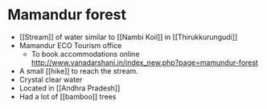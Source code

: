 # Mamandur forest
* [[Stream]] of water similar to [[Nambi Koil]] in [[Thirukkurungudi]]
* Mamandur ECO Tourism office
  * To book accommodations online http://www.vanadarshani.in/index_new.php?page=mamundur-forest
* A small [[hike]] to reach the stream.
* Crystal clear water
* Located in [[Andhra Pradesh]]
* Had a lot of [[bamboo]] trees